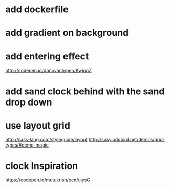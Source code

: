 # add dockerfile

# add gradient on background

# add entering effect
http://codepen.io/donovanh/pen/KwjopZ

# add sand clock behind with the sand drop down

# use layout grid
http://sass-lang.com/styleguide/layout
http://susy.oddbird.net/demos/grid-types/#demo-magic

# clock Inspiration
https://codepen.io/mutukrish/pen/uiysG

